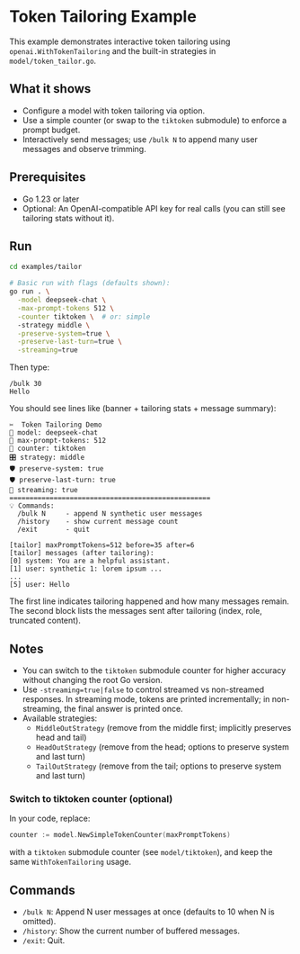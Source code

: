 # Token Tailoring Example

This example demonstrates interactive token tailoring using `openai.WithTokenTailoring` and the built-in strategies in `model/token_tailor.go`.

## What it shows

- Configure a model with token tailoring via option.
- Use a simple counter (or swap to the `tiktoken` submodule) to enforce a prompt budget.
- Interactively send messages; use `/bulk N` to append many user messages and observe trimming.

## Prerequisites

- Go 1.23 or later
- Optional: An OpenAI-compatible API key for real calls (you can still see tailoring stats without it).

## Run

```bash
cd examples/tailor

# Basic run with flags (defaults shown):
go run . \
  -model deepseek-chat \
  -max-prompt-tokens 512 \
  -counter tiktoken \  # or: simple
  -strategy middle \
  -preserve-system=true \
  -preserve-last-turn=true \
  -streaming=true
```

Then type:

```
/bulk 30
Hello
```

You should see lines like (banner + tailoring stats + message summary):

```
✂️  Token Tailoring Demo
🧩 model: deepseek-chat
🔢 max-prompt-tokens: 512
🧮 counter: tiktoken
🎛️ strategy: middle
🛡️ preserve-system: true
🛡️ preserve-last-turn: true
📡 streaming: true
==================================================
💡 Commands:
  /bulk N     - append N synthetic user messages
  /history    - show current message count
  /exit       - quit

[tailor] maxPromptTokens=512 before=35 after=6
[tailor] messages (after tailoring):
[0] system: You are a helpful assistant.
[1] user: synthetic 1: lorem ipsum ...
...
[5] user: Hello
```

The first line indicates tailoring happened and how many messages remain. The second block lists the messages sent after tailoring (index, role, truncated content).

## Notes

- You can switch to the `tiktoken` submodule counter for higher accuracy without changing the root Go version.
- Use `-streaming=true|false` to control streamed vs non-streamed responses. In streaming mode, tokens are printed incrementally; in non-streaming, the final answer is printed once.
- Available strategies:
  - `MiddleOutStrategy` (remove from the middle first; implicitly preserves head and tail)
  - `HeadOutStrategy` (remove from the head; options to preserve system and last turn)
  - `TailOutStrategy` (remove from the tail; options to preserve system and last turn)

### Switch to tiktoken counter (optional)

In your code, replace:

```go
counter := model.NewSimpleTokenCounter(maxPromptTokens)
```

with a `tiktoken` submodule counter (see `model/tiktoken`), and keep the same `WithTokenTailoring` usage.

## Commands

- `/bulk N`: Append N user messages at once (defaults to 10 when N is omitted).
- `/history`: Show the current number of buffered messages.
- `/exit`: Quit.

